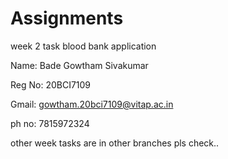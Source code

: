 # Assignments

week 2 task
blood bank application

Name: Bade Gowtham Sivakumar

Reg No: 20BCI7109

Gmail: gowtham.20bci7109@vitap.ac.in

ph no: 7815972324


other week tasks are in other branches pls check..
